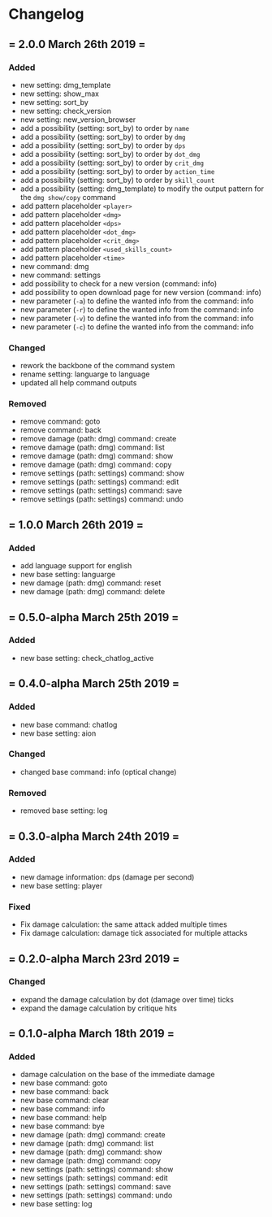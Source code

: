 # Changelog
## = 2.0.0 March 26th 2019 =
### Added
- new setting: dmg_template
- new setting: show_max
- new setting: sort_by
- new setting: check_version
- new setting: new_version_browser
- add a possibility (setting: sort_by) to order by `name`
- add a possibility (setting: sort_by) to order by `dmg`
- add a possibility (setting: sort_by) to order by `dps`
- add a possibility (setting: sort_by) to order by `dot_dmg`
- add a possibility (setting: sort_by) to order by `crit_dmg`
- add a possibility (setting: sort_by) to order by `action_time`
- add a possibility (setting: sort_by) to order by `skill_count`
- add a possibility (setting: dmg_template) to modify the output pattern for the `dmg show/copy` command
- add pattern placeholder `<player>`
- add pattern placeholder `<dmg>`
- add pattern placeholder `<dps>`
- add pattern placeholder `<dot_dmg>`
- add pattern placeholder `<crit_dmg>`
- add pattern placeholder `<used_skills_count>`
- add pattern placeholder `<time>`
- new command: dmg
- new command: settings
- add possibility to check for a new version (command: info)
- add possibility to open download page for new version (command: info)
- new parameter (`-a`) to define the wanted info from the command: info
- new parameter (`-r`) to define the wanted info from the command: info
- new parameter (`-v`) to define the wanted info from the command: info
- new parameter (`-c`) to define the wanted info from the command: info
### Changed
- rework the backbone of the command system
- rename setting: languarge to language
- updated all help command outputs
### Removed
- remove command: goto
- remove command: back
- remove damage (path: dmg) command: create
- remove damage (path: dmg) command: list
- remove damage (path: dmg) command: show
- remove damage (path: dmg) command: copy
- remove settings (path: settings) command: show
- remove settings (path: settings) command: edit
- remove settings (path: settings) command: save
- remove settings (path: settings) command: undo
## = 1.0.0 March 26th 2019 =
### Added
- add language support for english
- new base setting: languarge
- new damage (path: dmg) command: reset
- new damage (path: dmg) command: delete
## = 0.5.0-alpha March 25th 2019 =
### Added
- new base setting: check_chatlog_active
## = 0.4.0-alpha March 25th 2019 =
### Added
- new base command: chatlog
- new base setting: aion
### Changed
- changed base command: info (optical change)
### Removed
- removed base setting: log
## = 0.3.0-alpha March 24th 2019 =
### Added
- new damage information: dps (damage per second) 
- new base setting: player
### Fixed
- Fix damage calculation: the same attack added multiple times
- Fix damage calculation: damage tick associated for multiple attacks
## = 0.2.0-alpha March 23rd 2019 =
### Changed
- expand the damage calculation by dot (damage over time) ticks
- expand the damage calculation by critique hits
## = 0.1.0-alpha March 18th 2019 =
### Added
- damage calculation on the base of the immediate damage
- new base command: goto
- new base command: back
- new base command: clear
- new base command: info
- new base command: help
- new base command: bye
- new damage (path: dmg) command: create
- new damage (path: dmg) command: list
- new damage (path: dmg) command: show
- new damage (path: dmg) command: copy
- new settings (path: settings) command: show
- new settings (path: settings) command: edit
- new settings (path: settings) command: save
- new settings (path: settings) command: undo
- new base setting: log